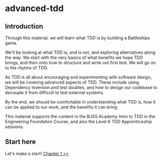 # advanced-tdd

## Introduction

Through this material, we will learn what TDD is by building a Battleships game.

We'll be looking at what TDD is, and is not, and exploring alternatives along the way. We start with the very basics of what benefits we hope TDD brings, and then onto how to structure and write out first test. We will go on to the rhytms of TDD.

As TDD is all about encouraging and experimenting with software design, we will be covering advanced aspects of TDD. These include using Dependency Inversion and test doubles, and how to design our codebase to decouple it from difficult to test external systems.

By the end, we should be comfortable in understanding what TDD is, how it can be applied to our work, and the benefits it can bring.

This material supports the content in the BJSS Academy Intro to TDD in the Engineering Foundation Course, and also the Level 6 TDD Apprenticeship sessions.

## Start here

Let's make a start!
[Chapter 1 >>](/chapter01/chapter01.md)
